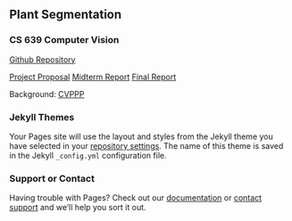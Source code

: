 ## Plant Segmentation
### CS 639 Computer Vision

[Github Repository](https://github.com/cpsiff/plant-segmentation)

[Project Proposal](?)
[Midterm Report](?)
[Final Report](?)

Background:
[CVPPP](https://www.plant-phenotyping.org/datasets-home)




### Jekyll Themes

Your Pages site will use the layout and styles from the Jekyll theme you have selected in your [repository settings](https://github.com/cpsiff/plant-segmentation/settings). The name of this theme is saved in the Jekyll `_config.yml` configuration file.

### Support or Contact

Having trouble with Pages? Check out our [documentation](https://docs.github.com/categories/github-pages-basics/) or [contact support](https://github.com/contact) and we’ll help you sort it out.
